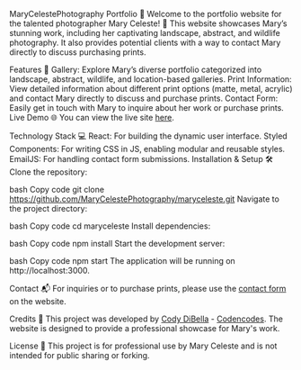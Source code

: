 MaryCelestePhotography Portfolio 🌟
Welcome to the portfolio website for the talented photographer Mary Celeste! 📸 This website showcases Mary’s stunning work, including her captivating landscape, abstract, and wildlife photography. It also provides potential clients with a way to contact Mary directly to discuss purchasing prints.

Features 🚀
Gallery: Explore Mary’s diverse portfolio categorized into landscape, abstract, wildlife, and location-based galleries.
Print Information: View detailed information about different print options (matte, metal, acrylic) and contact Mary directly to discuss and purchase prints.
Contact Form: Easily get in touch with Mary to inquire about her work or purchase prints.
Live Demo 🌐
You can view the live site [here](https://marycelestephotography.com).

Technology Stack 💻
React: For building the dynamic user interface.
Styled Components: For writing CSS in JS, enabling modular and reusable styles.
EmailJS: For handling contact form submissions.
Installation & Setup 🛠️
Clone the repository:

bash
Copy code
git clone https://github.com/MaryCelestePhotography/maryceleste.git
Navigate to the project directory:

bash
Copy code
cd maryceleste
Install dependencies:

bash
Copy code
npm install
Start the development server:

bash
Copy code
npm start
The application will be running on http://localhost:3000.

Contact 📬
For inquiries or to purchase prints, please use the [contact form](https://www.marycelestephotography.com/contact) on the website.

Credits 🙌
This project was developed by [Cody DiBella](https://github.com/codydibella) - [Codencodes](https://codencodes.com). The website is designed to provide a professional showcase for Mary's work.

License 🔑
This project is for professional use by Mary Celeste and is not intended for public sharing or forking.
